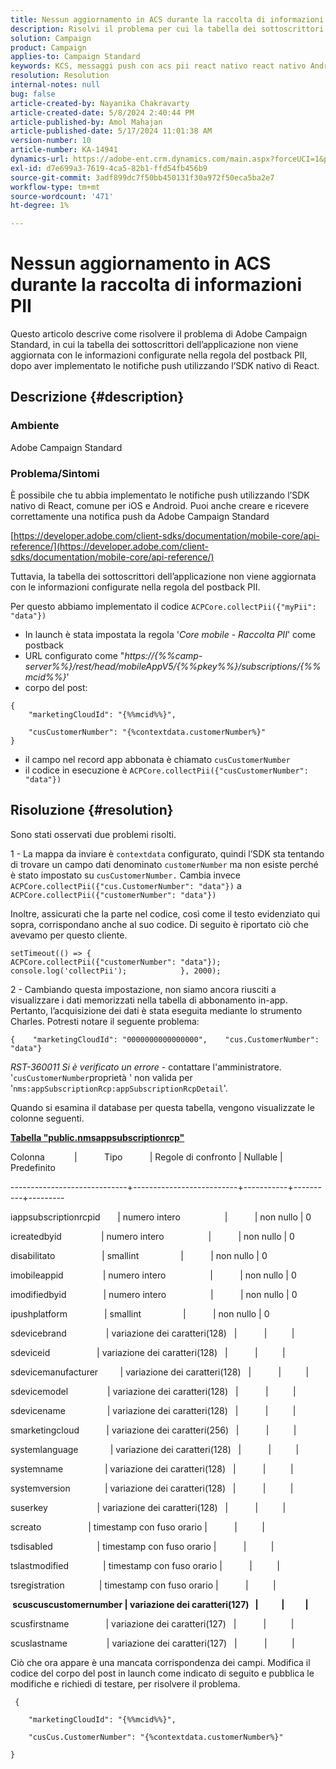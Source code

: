 ```yaml
---
title: Nessun aggiornamento in ACS durante la raccolta di informazioni PII
description: Risolvi il problema per cui la tabella dei sottoscrittori dell’applicazione non viene aggiornata con le informazioni configurate nella regola del postback PII.
solution: Campaign
product: Campaign
applies-to: Campaign Standard
keywords: KCS, messaggi push con acs pii react nativo react nativo Android ios
resolution: Resolution
internal-notes: null
bug: false
article-created-by: Nayanika Chakravarty
article-created-date: 5/8/2024 2:40:44 PM
article-published-by: Amol Mahajan
article-published-date: 5/17/2024 11:01:38 AM
version-number: 10
article-number: KA-14941
dynamics-url: https://adobe-ent.crm.dynamics.com/main.aspx?forceUCI=1&pagetype=entityrecord&etn=knowledgearticle&id=fe1938ee-480d-ef11-9f8a-6045bd006704
exl-id: d7e699a3-7619-4ca5-82b1-ffd54fb456b9
source-git-commit: 3adf899dc7f50bb450131f30a972f50eca5ba2e7
workflow-type: tm+mt
source-wordcount: '471'
ht-degree: 1%

---
```


# Nessun aggiornamento in ACS durante la raccolta di informazioni PII


Questo articolo descrive come risolvere il problema di Adobe Campaign Standard, in cui la tabella dei sottoscrittori dell’applicazione non viene aggiornata con le informazioni configurate nella regola del postback PII, dopo aver implementato le notifiche push utilizzando l’SDK nativo di React.

## Descrizione {#description}


### <b>Ambiente</b>

Adobe Campaign Standard



### <b>Problema/Sintomi</b>

È possibile che tu abbia implementato le notifiche push utilizzando l’SDK nativo di React, comune per iOS e Android. Puoi anche creare e ricevere correttamente una notifica push da Adobe Campaign Standard

[https://developer.adobe.com/client-sdks/documentation/mobile-core/api-reference/](https://developer.adobe.com/client-sdks/documentation/mobile-core/api-reference/)

Tuttavia, la tabella dei sottoscrittori dell’applicazione non viene aggiornata con le informazioni configurate nella regola del postback PII.

Per questo abbiamo implementato il codice `ACPCore.collectPii({"myPii": "data"})`

- In launch è stata impostata la regola &#39;*Core mobile - Raccolta PII*&#39; come postback
- URL configurato come &quot;*https://{%%camp-server%%}/rest/head/mobileAppV5/{%%pkey%%}/subscriptions/{%%mcid%%}*&#39;
- corpo del post:



```
{
    "marketingCloudId": "{%%mcid%%}",

    "cusCustomerNumber": "{%contextdata.customerNumber%}"
}
```


- il campo nel record app abbonata è chiamato `cusCustomerNumber`
- il codice in esecuzione è `ACPCore.collectPii({"cusCustomerNumber": "data"})`



## Risoluzione {#resolution}


Sono stati osservati due problemi risolti.



1 - La mappa da inviare è `contextdata` configurato, quindi l’SDK sta tentando di trovare un campo dati denominato `customerNumber` ma non esiste perché è stato impostato su `cusCustomerNumber.` Cambia invece `ACPCore.collectPii({"cus.CustomerNumber": "data"})` a `ACPCore.collectPii({"customerNumber": "data"})`

Inoltre, assicurati che la parte nel codice, così come il testo evidenziato qui sopra, corrispondano anche al suo codice. Di seguito è riportato ciò che avevamo per questo cliente.




```
setTimeout(() => {                ACPCore.collectPii({"customerNumber": "data"});                console.log('collectPii');            }, 2000);
```


2 - Cambiando questa impostazione, non siamo ancora riusciti a visualizzare i dati memorizzati nella tabella di abbonamento in-app. Pertanto, l’acquisizione dei dati è stata eseguita mediante lo strumento Charles. Potresti notare il seguente problema:




```
{    "marketingCloudId": "0000000000000000",    "cus.CustomerNumber": "data"}
```


*RST-360011 Si è verificato un errore* - contattare l&#39;amministratore.
&#39;`cusCustomerNumber`proprietà &#39; non valida per &#39;`nms:appSubscriptionRcp:appSubscriptionRcpDetail`&#39;.

Quando si esamina il database per questa tabella, vengono visualizzate le colonne seguenti.

<u><b>Tabella &quot;public.nmsappsubscriptionrcp&quot;</b></u>

Colonna            |           Tipo           | Regole di confronto | Nullable | Predefinito

-----------------------------+--------------------------+-----------+----------+---------

iappsubscriptionrcpid       | numero intero                  |           | non nullo | 0

icreatedbyid                | numero intero                  |           | non nullo | 0

disabilitato                   | smallint                 |           | non nullo | 0

imobileappid                | numero intero                  |           | non nullo | 0

imodifiedbyid               | numero intero                  |           | non nullo | 0

ipushplatform               | smallint                 |           | non nullo | 0

sdevicebrand                | variazione dei caratteri(128)   |           |          |

sdeviceid                   | variazione dei caratteri(128)   |           |          |

sdevicemanufacturer         | variazione dei caratteri(128)   |           |          |

sdevicemodel                | variazione dei caratteri(128)   |           |          |

sdevicename                 | variazione dei caratteri(128)   |           |          |

smarketingcloud           | variazione dei caratteri(256)   |           |          |

systemlanguage             | variazione dei caratteri(128)   |           |          |

systemname                 | variazione dei caratteri(128)   |           |          |

systemversion              | variazione dei caratteri(128)   |           |          |

suserkey                    | variazione dei caratteri(128)   |           |          |

screato                   | timestamp con fuso orario |           |          |

tsdisabled                  | timestamp con fuso orario |           |          |

tslastmodified              | timestamp con fuso orario |           |          |

tsregistration              | timestamp con fuso orario |           |          |

<b> scuscuscustomernumber | variazione dei caratteri(127)   |           |          | </b>

scusfirstname               | variazione dei caratteri(127)   |           |          |

scuslastname                | variazione dei caratteri(127)   |           |          |



Ciò che ora appare è una mancata corrispondenza dei campi. Modifica il codice del corpo del post in launch come indicato di seguito e pubblica le modifiche e richiedi di testare, per risolvere il problema.

` {`

`    "marketingCloudId": "{%%mcid%%}",`

`    "cusCus.CustomerNumber": "{%contextdata.customerNumber%}"`

`}`
